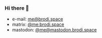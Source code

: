 ### Hi there 👋

- e-mail:   [me@brodi.space](mailto:me@brodi.space)
- matrix:   [@me:brodi.space](https://matrix.to/#/@me:brodi.space)
- mastodon: [@me@mastodon.brodi.space](https://mastodon.brodi.space/@me)

<!--
**brodi1/brodi1** is a ✨ _special_ ✨ repository because its `README.md` (this file) appears on your GitHub profile.

Here are some ideas to get you started:

- 🔭 I’m currently working on ...
- 🌱 I’m currently learning ...
- 👯 I’m looking to collaborate on ...
- 🤔 I’m looking for help with ...
- 💬 Ask me about ...
- 📫 How to reach me: ...
- 😄 Pronouns: ...
- ⚡ Fun fact: ...
-->
